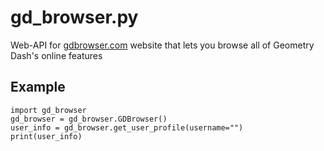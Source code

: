 # gd_browser.py
Web-API for [gdbrowser.com](https://gdbrowser.com) website that lets you browse all of Geometry Dash's online features

## Example
```python3
import gd_browser
gd_browser = gd_browser.GDBrowser()
user_info = gd_browser.get_user_profile(username="")
print(user_info)
```
